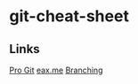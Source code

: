 # git-cheat-sheet

## Links
[Pro Git](https://git-scm.com/book/ru/v2)
[eax.me](https://eax.me/git-commands/)
[Branching](https://habrahabr.ru/post/106912/)